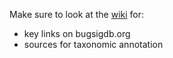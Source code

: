 Make sure to look at the [wiki](https://github.com/waldronlab/bugsigdb/wiki) for:
* key links on bugsigdb.org
* sources for taxonomic annotation
